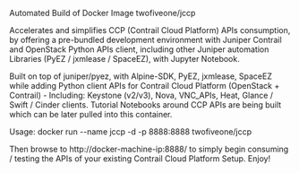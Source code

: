 Automated Build of Docker Image twofiveone/jccp

Accelerates and simplifies CCP (Contrail Cloud Platform) APIs consumption, by offering a pre-bundled development environment with Juniper Contrail and OpenStack Python APIs client, including other Juniper automation Libraries (PyEZ / jxmlease / SpaceEZ), with Jupyter Notebook.

Built on top of juniper/pyez, with Alpine-SDK, PyEZ, jxmlease, SpaceEZ while adding Python client APIs for Contrail Cloud Platform (OpenStack + Contrail) - Including: Keystone (v2/v3), Nova, VNC_APIs, Heat, Glance / Swift / Cinder clients. Tutorial Notebooks around CCP APIs are being built which can be later pulled into this container.

Usage:
docker run --name jccp -d -p 8888:8888 twofiveone/jccp

Then browse to http://docker-machine-ip:8888/ to simply begin consuming / testing the APIs of your existing Contrail Cloud Platform Setup. Enjoy!
